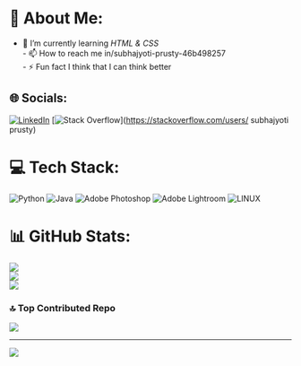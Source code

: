 # 💫 About Me:
- 🌱 I’m currently learning *HTML & CSS*<br>- 📫 How to reach me in/subhajyoti-prusty-46b498257<br>- ⚡ Fun fact I think that I can think better


## 🌐 Socials:
[![LinkedIn](https://img.shields.io/badge/LinkedIn-%230077B5.svg?logo=linkedin&logoColor=white)](https://linkedin.com/in/in/subhajyoti-prusty-46b498257) [![Stack Overflow](https://img.shields.io/badge/-Stackoverflow-FE7A16?logo=stack-overflow&logoColor=white)](https://stackoverflow.com/users/ subhajyoti prusty) 

# 💻 Tech Stack:
![Python](https://img.shields.io/badge/python-3670A0?style=plastic&logo=python&logoColor=ffdd54) ![Java](https://img.shields.io/badge/java-%23ED8B00.svg?style=plastic&logo=java&logoColor=white) ![Adobe Photoshop](https://img.shields.io/badge/adobephotoshop-%2331A8FF.svg?style=plastic&logo=adobephotoshop&logoColor=white) ![Adobe Lightroom](https://img.shields.io/badge/Adobe%20Lightroom-31A8FF.svg?style=plastic&logo=Adobe%20Lightroom&logoColor=white) ![LINUX](https://img.shields.io/badge/Linux-FCC624?style=plastic&logo=linux&logoColor=black)
# 📊 GitHub Stats:
![](https://github-readme-stats.vercel.app/api?username=subhajyoti-prusty&theme=dark&hide_border=false&include_all_commits=false&count_private=false)<br/>
![](https://github-readme-streak-stats.herokuapp.com/?user=subhajyoti-prusty&theme=dark&hide_border=false)<br/>
![](https://github-readme-stats.vercel.app/api/top-langs/?username=subhajyoti-prusty&theme=dark&hide_border=false&include_all_commits=false&count_private=false&layout=compact)

### 🔝 Top Contributed Repo
![](https://github-contributor-stats.vercel.app/api?username=subhajyoti-prusty&limit=5&theme=dark&combine_all_yearly_contributions=true)

---
[![](https://visitcount.itsvg.in/api?id=subhajyoti-prusty&icon=6&color=5)](https://visitcount.itsvg.in)

<!-- Proudly created with GPRM ( https://gprm.itsvg.in ) -->